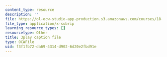 ```yaml
---
content_type: resource
description: ''
file: https://ol-ocw-studio-app-production.s3.amazonaws.com/courses/18-01sc-single-variable-calculus-fall-2010/f3f1fb72da694314d9026d20e2fbd91e_4Q37iOyBq44.srt
file_type: application/x-subrip
learning_resource_types: []
resourcetype: Other
title: 3play caption file
type: OCWFile
uid: f3f1fb72-da69-4314-d902-6d20e2fbd91e
---
```

